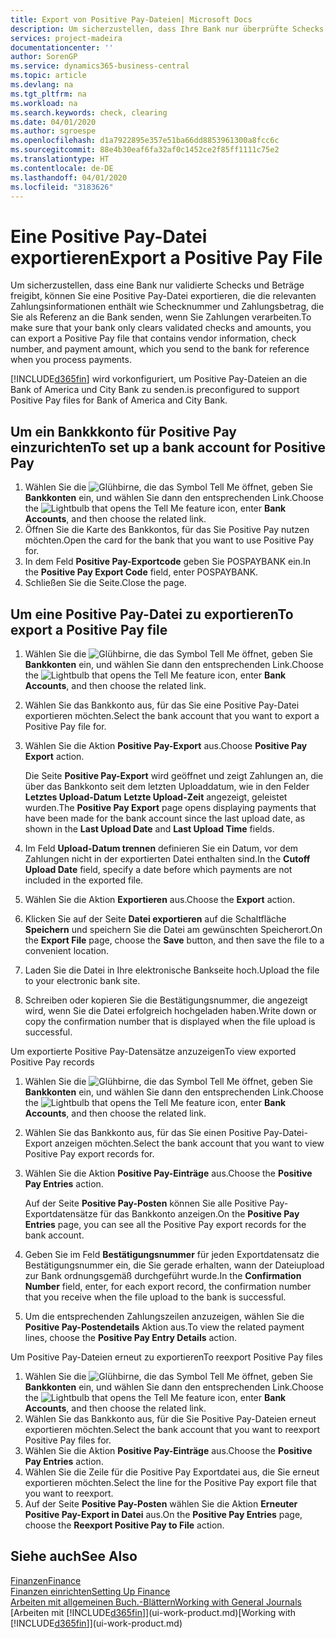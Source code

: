 ```yaml
---
title: Export von Positive Pay-Dateien| Microsoft Docs
description: Um sicherzustellen, dass Ihre Bank nur überprüfte Schecks und Beträge freigibt, können Sie ihr eine Positive Pay Datei senden, die die Daten für Kreditoren, Schecks und Zahlungsinformationen enthält.
services: project-madeira
documentationcenter: ''
author: SorenGP
ms.service: dynamics365-business-central
ms.topic: article
ms.devlang: na
ms.tgt_pltfrm: na
ms.workload: na
ms.search.keywords: check, clearing
ms.date: 04/01/2020
ms.author: sgroespe
ms.openlocfilehash: d1a7922895e357e51ba66dd8853961300a8fcc6c
ms.sourcegitcommit: 88e4b30eaf6fa32af0c1452ce2f85ff1111c75e2
ms.translationtype: HT
ms.contentlocale: de-DE
ms.lasthandoff: 04/01/2020
ms.locfileid: "3183626"
---
```

# <a name="export-a-positive-pay-file"></a><span data-ttu-id="86784-103">Eine Positive Pay-Datei exportieren</span><span class="sxs-lookup"><span data-stu-id="86784-103">Export a Positive Pay File</span></span>
<span data-ttu-id="86784-104">Um sicherzustellen, dass eine Bank nur validierte Schecks und Beträge freigibt, können Sie eine Positive Pay-Datei exportieren, die die relevanten Zahlungsinformationen enthält wie Schecknummer und Zahlungsbetrag, die Sie als Referenz an die Bank senden, wenn Sie Zahlungen verarbeiten.</span><span class="sxs-lookup"><span data-stu-id="86784-104">To make sure that your bank only clears validated checks and amounts, you can export a Positive Pay file that contains vendor information, check number, and payment amount, which you send to the bank for reference when you process payments.</span></span>

[!INCLUDE[d365fin](includes/d365fin_md.md)] <span data-ttu-id="86784-105">wird vorkonfiguriert, um Positive Pay-Dateien an die Bank of America und City Bank zu senden.</span><span class="sxs-lookup"><span data-stu-id="86784-105">is preconfigured to support Positive Pay files for Bank of America and City Bank.</span></span>

## <a name="to-set-up-a-bank-account-for-positive-pay"></a><span data-ttu-id="86784-106">Um ein Bankkkonto für Positive Pay einzurichten</span><span class="sxs-lookup"><span data-stu-id="86784-106">To set up a bank account for Positive Pay</span></span>
1. <span data-ttu-id="86784-107">Wählen Sie die ![Glühbirne, die das Symbol Tell Me](media/ui-search/search_small.png "Was möchten Sie tun?") öffnet, geben Sie **Bankkonten** ein, und wählen Sie dann den entsprechenden Link.</span><span class="sxs-lookup"><span data-stu-id="86784-107">Choose the ![Lightbulb that opens the Tell Me feature](media/ui-search/search_small.png "Tell me what you want to do") icon, enter **Bank Accounts**, and then choose the related link.</span></span>
2. <span data-ttu-id="86784-108">Öffnen Sie die Karte des Bankkontos, für das Sie Positive Pay nutzen möchten.</span><span class="sxs-lookup"><span data-stu-id="86784-108">Open the card for the bank that you want to use Positive Pay for.</span></span>
3. <span data-ttu-id="86784-109">In dem Feld **Positive Pay-Exportcode** geben Sie POSPAYBANK ein.</span><span class="sxs-lookup"><span data-stu-id="86784-109">In the **Positive Pay Export Code** field, enter POSPAYBANK.</span></span>
4. <span data-ttu-id="86784-110">Schließen Sie die Seite.</span><span class="sxs-lookup"><span data-stu-id="86784-110">Close the page.</span></span>

## <a name="to-export-a-positive-pay-file"></a><span data-ttu-id="86784-111">Um eine Positive Pay-Datei zu exportieren</span><span class="sxs-lookup"><span data-stu-id="86784-111">To export a Positive Pay file</span></span>
1. <span data-ttu-id="86784-112">Wählen Sie die ![Glühbirne, die das Symbol Tell Me](media/ui-search/search_small.png "Sagen Sie mir, was Sie tun wollen") öffnet, geben Sie **Bankkonten** ein, und wählen Sie dann den entsprechenden Link.</span><span class="sxs-lookup"><span data-stu-id="86784-112">Choose the ![Lightbulb that opens the Tell Me feature](media/ui-search/search_small.png "Tell me what you want to do") icon, enter **Bank Accounts**, and then choose the related link.</span></span>
2. <span data-ttu-id="86784-113">Wählen Sie das Bankkonto aus, für das Sie eine Positive Pay-Datei exportieren möchten.</span><span class="sxs-lookup"><span data-stu-id="86784-113">Select the bank account that you want to export a Positive Pay file for.</span></span>
3. <span data-ttu-id="86784-114">Wählen Sie die Aktion **Positive Pay-Export** aus.</span><span class="sxs-lookup"><span data-stu-id="86784-114">Choose **Positive Pay Export** action.</span></span>

    <span data-ttu-id="86784-115">Die Seite **Positive Pay-Export** wird geöffnet und zeigt Zahlungen an, die über das Bankkonto seit dem letzten Uploaddatum, wie in den Felder **Letztes Upload-Datum** **Letzte Upload-Zeit** angezeigt, geleistet wurden.</span><span class="sxs-lookup"><span data-stu-id="86784-115">The **Positive Pay Export** page opens displaying payments that have been made for the bank account since the last upload date, as shown in the **Last Upload Date** and **Last Upload Time** fields.</span></span>
4. <span data-ttu-id="86784-116">Im Feld **Upload-Datum trennen** definieren Sie ein Datum, vor dem Zahlungen nicht in der exportierten Datei enthalten sind.</span><span class="sxs-lookup"><span data-stu-id="86784-116">In the **Cutoff Upload Date** field, specify a date before which payments are not included in the exported file.</span></span>
5. <span data-ttu-id="86784-117">Wählen Sie die Aktion **Exportieren** aus.</span><span class="sxs-lookup"><span data-stu-id="86784-117">Choose the **Export** action.</span></span>
6. <span data-ttu-id="86784-118">Klicken Sie auf der Seite **Datei exportieren** auf die Schaltfläche **Speichern** und speichern Sie die Datei am gewünschten Speicherort.</span><span class="sxs-lookup"><span data-stu-id="86784-118">On the **Export File** page, choose the **Save** button, and then save the file to a convenient location.</span></span>
7. <span data-ttu-id="86784-119">Laden Sie die Datei in Ihre elektronische Bankseite hoch.</span><span class="sxs-lookup"><span data-stu-id="86784-119">Upload the file to your electronic bank site.</span></span>
8. <span data-ttu-id="86784-120">Schreiben oder kopieren Sie die Bestätigungsnummer, die angezeigt wird, wenn Sie die Datei erfolgreich hochgeladen haben.</span><span class="sxs-lookup"><span data-stu-id="86784-120">Write down or copy the confirmation number that is displayed when the file upload is successful.</span></span>

<span data-ttu-id="86784-121">Um exportierte Positive Pay-Datensätze anzuzeigen</span><span class="sxs-lookup"><span data-stu-id="86784-121">To view exported Positive Pay records</span></span>

1. <span data-ttu-id="86784-122">Wählen Sie die ![Glühbirne, die das Symbol Tell Me](media/ui-search/search_small.png "Was möchten Sie tun?") öffnet, geben Sie **Bankkonten** ein, und wählen Sie dann den entsprechenden Link.</span><span class="sxs-lookup"><span data-stu-id="86784-122">Choose the ![Lightbulb that opens the Tell Me feature](media/ui-search/search_small.png "Tell me what you want to do") icon, enter **Bank Accounts**, and then choose the related link.</span></span>
2. <span data-ttu-id="86784-123">Wählen Sie das Bankkonto aus, für das Sie einen Positive Pay-Datei-Export anzeigen möchten.</span><span class="sxs-lookup"><span data-stu-id="86784-123">Select the bank account that you want to view Positive Pay export records for.</span></span>
3. <span data-ttu-id="86784-124">Wählen Sie die Aktion **Positive Pay-Einträge** aus.</span><span class="sxs-lookup"><span data-stu-id="86784-124">Choose the **Positive Pay Entries** action.</span></span>

    <span data-ttu-id="86784-125">Auf der Seite **Positive Pay-Posten** können Sie alle Positive Pay-Exportdatensätze für das Bankkonto anzeigen.</span><span class="sxs-lookup"><span data-stu-id="86784-125">On the **Positive Pay Entries** page, you can see all the Positive Pay export records for the bank account.</span></span>
4. <span data-ttu-id="86784-126">Geben Sie im Feld **Bestätigungsnummer** für jeden Exportdatensatz die Bestätigungsnummer ein, die Sie gerade erhalten, wann der Dateiupload zur Bank ordnungsgemäß durchgeführt wurde.</span><span class="sxs-lookup"><span data-stu-id="86784-126">In the **Confirmation Number** field, enter, for each export record, the confirmation number that you receive when the file upload to the bank is successful.</span></span>
5. <span data-ttu-id="86784-127">Um die entsprechenden Zahlungszeilen anzuzeigen, wählen Sie die **Positive Pay-Postendetails** Aktion aus.</span><span class="sxs-lookup"><span data-stu-id="86784-127">To view the related payment lines, choose the **Positive Pay Entry Details** action.</span></span>

<span data-ttu-id="86784-128">Um Positive Pay-Dateien erneut zu exportieren</span><span class="sxs-lookup"><span data-stu-id="86784-128">To reexport Positive Pay files</span></span>

1. <span data-ttu-id="86784-129">Wählen Sie die ![Glühbirne, die das Symbol Tell Me](media/ui-search/search_small.png "Tell Me-Funktion") öffnet, geben Sie **Bankkonten** ein, und wählen Sie dann den entsprechenden Link.</span><span class="sxs-lookup"><span data-stu-id="86784-129">Choose the ![Lightbulb that opens the Tell Me feature](media/ui-search/search_small.png "Tell me what you want to do") icon, enter **Bank Accounts**, and then choose the related link.</span></span>
2. <span data-ttu-id="86784-130">Wählen Sie das Bankkonto aus, für die Sie Positive Pay-Dateien erneut exportieren möchten.</span><span class="sxs-lookup"><span data-stu-id="86784-130">Select the bank account that you want to reexport Positive Pay files for.</span></span>
3. <span data-ttu-id="86784-131">Wählen Sie die Aktion **Positive Pay-Einträge** aus.</span><span class="sxs-lookup"><span data-stu-id="86784-131">Choose the **Positive Pay Entries** action.</span></span>
4. <span data-ttu-id="86784-132">Wählen Sie die Zeile für die Positive Pay Exportdatei aus, die Sie erneut exportieren möchten.</span><span class="sxs-lookup"><span data-stu-id="86784-132">Select the line for the Positive Pay export file that you want to reexport.</span></span>
5. <span data-ttu-id="86784-133">Auf der Seite **Positive Pay-Posten** wählen Sie die Aktion **Erneuter Positive Pay-Export in Datei** aus.</span><span class="sxs-lookup"><span data-stu-id="86784-133">On the **Positive Pay Entries** page, choose the **Reexport Positive Pay to File** action.</span></span>

## <a name="see-also"></a><span data-ttu-id="86784-134">Siehe auch</span><span class="sxs-lookup"><span data-stu-id="86784-134">See Also</span></span>
[<span data-ttu-id="86784-135">Finanzen</span><span class="sxs-lookup"><span data-stu-id="86784-135">Finance</span></span>](finance.md)  
[<span data-ttu-id="86784-136">Finanzen einrichten</span><span class="sxs-lookup"><span data-stu-id="86784-136">Setting Up Finance</span></span>](finance-setup-finance.md)  
[<span data-ttu-id="86784-137">Arbeiten mit allgemeinen Buch.-Blättern</span><span class="sxs-lookup"><span data-stu-id="86784-137">Working with General Journals</span></span>](ui-work-general-journals.md)  
<span data-ttu-id="86784-138">[Arbeiten mit [!INCLUDE[d365fin](includes/d365fin_md.md)]](ui-work-product.md)</span><span class="sxs-lookup"><span data-stu-id="86784-138">[Working with [!INCLUDE[d365fin](includes/d365fin_md.md)]](ui-work-product.md)</span></span>
